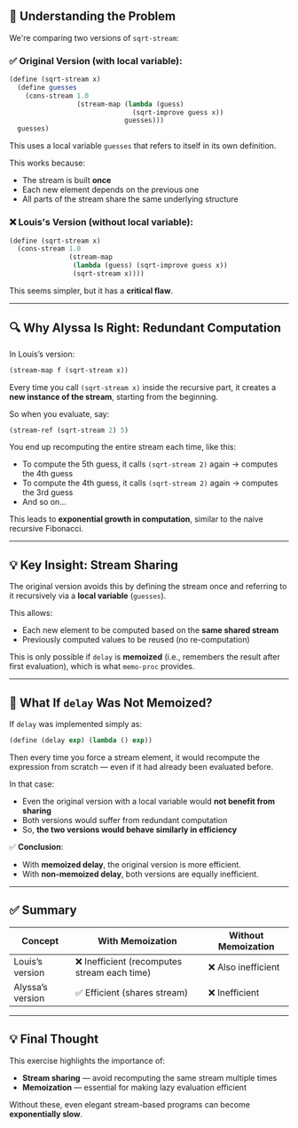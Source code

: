 ## 🧠 Understanding the Problem

We're comparing two versions of `sqrt-stream`:

### ✅ Original Version (with local variable):

```scheme
(define (sqrt-stream x)
  (define guesses
    (cons-stream 1.0
                 (stream-map (lambda (guess)
                               (sqrt-improve guess x))
                             guesses)))
  guesses)
```

This uses a local variable `guesses` that refers to itself in its own definition.

This works because:
- The stream is built **once**
- Each new element depends on the previous one
- All parts of the stream share the same underlying structure

### ❌ Louis's Version (without local variable):

```scheme
(define (sqrt-stream x)
  (cons-stream 1.0
               (stream-map
                (lambda (guess) (sqrt-improve guess x))
                (sqrt-stream x))))
```

This seems simpler, but it has a **critical flaw**.

---

## 🔍 Why Alyssa Is Right: Redundant Computation

In Louis’s version:

```scheme
(stream-map f (sqrt-stream x))
```

Every time you call `(sqrt-stream x)` inside the recursive part, it creates a **new instance of the stream**, starting from the beginning.

So when you evaluate, say:

```scheme
(stream-ref (sqrt-stream 2) 5)
```

You end up recomputing the entire stream each time, like this:

- To compute the 5th guess, it calls `(sqrt-stream 2)` again → computes the 4th guess
- To compute the 4th guess, it calls `(sqrt-stream 2)` again → computes the 3rd guess
- And so on...

This leads to **exponential growth in computation**, similar to the naive recursive Fibonacci.

---

## 💡 Key Insight: Stream Sharing

The original version avoids this by defining the stream once and referring to it recursively via a **local variable** (`guesses`).

This allows:
- Each new element to be computed based on the **same shared stream**
- Previously computed values to be reused (no re-computation)

This is only possible if `delay` is **memoized** (i.e., remembers the result after first evaluation), which is what `memo-proc` provides.

---

## 🤔 What If `delay` Was Not Memoized?

If `delay` was implemented simply as:

```scheme
(define (delay exp) (lambda () exp))
```

Then every time you force a stream element, it would recompute the expression from scratch — even if it had already been evaluated before.

In that case:
- Even the original version with a local variable would **not benefit from sharing**
- Both versions would suffer from redundant computation
- So, **the two versions would behave similarly in efficiency**

✅ **Conclusion**:
- With **memoized delay**, the original version is more efficient.
- With **non-memoized delay**, both versions are equally inefficient.

---

## ✅ Summary

| Concept | With Memoization | Without Memoization |
|--------|------------------|---------------------|
| Louis’s version | ❌ Inefficient (recomputes stream each time) | ❌ Also inefficient |
| Alyssa’s version | ✅ Efficient (shares stream) | ❌ Inefficient |

---

## 💡 Final Thought

This exercise highlights the importance of:
- **Stream sharing** — avoid recomputing the same stream multiple times
- **Memoization** — essential for making lazy evaluation efficient

Without these, even elegant stream-based programs can become **exponentially slow**.
